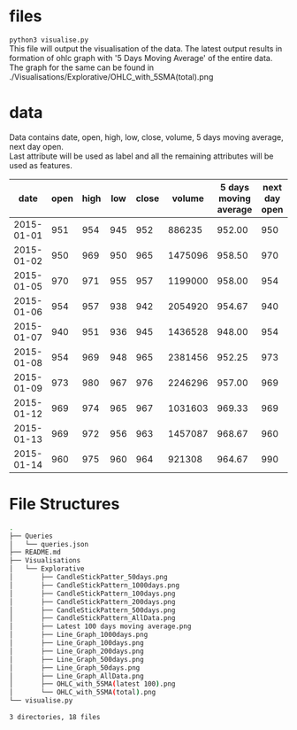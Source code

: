 # files



`python3 visualise.py`  
This file will output the visualisation of the data. The latest output results in formation of ohlc graph with '5 Days Moving Average' of the entire data. The graph for the same can be found in ./Visualisations/Explorative/OHLC_with_5SMA(total).png

# data

Data contains date, open, high, low, close, volume, 5 days moving average, next day open.  
Last attribute will be used as label and all the remaining attributes will be used as features.

| date       | open | high | low | close | volume  | 5 days moving average | next day open |
| ---------- | ---- | ---- | --- | ----- | ------- | --------------------- | ------------- |
| 2015-01-01 | 951  | 954  | 945 | 952   | 886235  | 952.00                | 950           |
| 2015-01-02 | 950  | 969  | 950 | 965   | 1475096 | 958.50                | 970           |
| 2015-01-05 | 970  | 971  | 955 | 957   | 1199000 | 958.00                | 954           |
| 2015-01-06 | 954  | 957  | 938 | 942   | 2054920 | 954.67                | 940           |
| 2015-01-07 | 940  | 951  | 936 | 945   | 1436528 | 948.00                | 954           |
| 2015-01-08 | 954  | 969  | 948 | 965   | 2381456 | 952.25                | 973           |
| 2015-01-09 | 973  | 980  | 967 | 976   | 2246296 | 957.00                | 969           |
| 2015-01-12 | 969  | 974  | 965 | 967   | 1031603 | 969.33                | 969           |
| 2015-01-13 | 969  | 972  | 956 | 963   | 1457087 | 968.67                | 960           |
| 2015-01-14 | 960  | 975  | 960 | 964   | 921308  | 964.67                | 990           |

# File Structures

```bash
.  
├── Queries  
│   └── queries.json  
├── README.md  
├── Visualisations  
│   └── Explorative  
│       ├── CandleStickPatter_50days.png  
│       ├── CandleStickPattern_1000days.png  
│       ├── CandleStickPattern_100days.png  
│       ├── CandleStickPattern_200days.png  
│       ├── CandleStickPattern_500days.png  
│       ├── CandleStickPattern_AllData.png  
│       ├── Latest 100 days moving average.png  
│       ├── Line_Graph_1000days.png  
│       ├── Line_Graph_100days.png  
│       ├── Line_Graph_200days.png  
│       ├── Line_Graph_500days.png  
│       ├── Line_Graph_50days.png  
│       ├── Line_Graph_AllData.png  
│       ├── OHLC_with_5SMA(latest 100).png  
│       └── OHLC_with_5SMA(total).png  
└── visualise.py  
  
3 directories, 18 files  
```

